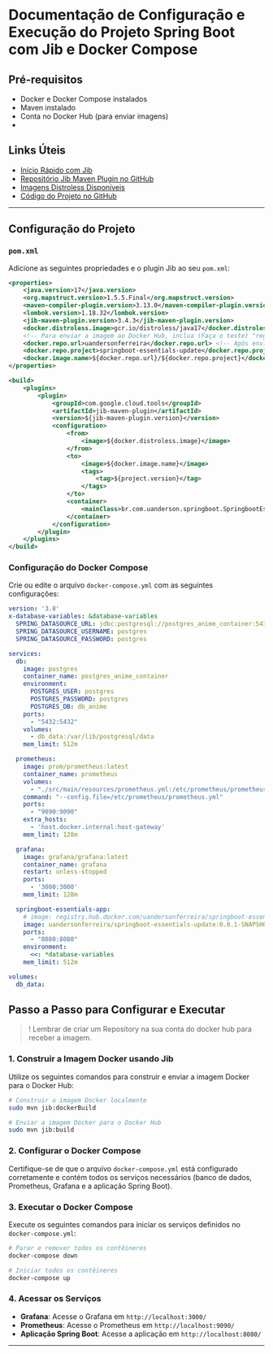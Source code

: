 # Documentação de Configuração e Execução do Projeto Spring Boot com Jib e Docker Compose

## Pré-requisitos

- Docker e Docker Compose instalados
- Maven instalado
- Conta no Docker Hub (para enviar imagens)
- 
## Links Úteis

- [Início Rápido com Jib](https://cloud.google.com/java/getting-started/jib?hl=pt-br)
- [Repositório Jib Maven Plugin no GitHub](https://github.com/GoogleContainerTools/jib/tree/master/jib-maven-plugin)
- [Imagens Distroless Disponíveis](https://console.cloud.google.com/gcr/images/distroless/GLOBAL)
- [Código do Projeto no GitHub](https://github.com/uandersonferreira/springboot-essentials-devdojo-update)

---
## Configuração do Projeto

### `pom.xml`

Adicione as seguintes propriedades e o plugin Jib ao seu `pom.xml`:

```xml
<properties>
    <java.version>17</java.version>
    <org.mapstruct.version>1.5.5.Final</org.mapstruct.version>
    <maven-compiler-plugin.version>3.13.0</maven-compiler-plugin.version>
    <lombok.version>1.18.32</lombok.version>
    <jib-maven-plugin.version>3.4.3</jib-maven-plugin.version>
    <docker.distroless.image>gcr.io/distroless/java17</docker.distroless.image>
    <!-- Para enviar a imagem ao Docker Hub, inclua (Faça o teste) "registry.hub.docker.com/uandersonferreira" -->
    <docker.repo.url>uandersonferreira</docker.repo.url> <!-- Após enviar a imagem ao Docker Hub, remova "registry.hub.docker.com" -->
    <docker.repo.project>springboot-essentials-update</docker.repo.project>
    <docker.image.name>${docker.repo.url}/${docker.repo.project}</docker.image.name>
</properties>

<build>
    <plugins>
        <plugin>
            <groupId>com.google.cloud.tools</groupId>
            <artifactId>jib-maven-plugin</artifactId>
            <version>${jib-maven-plugin.version}</version>
            <configuration>
                <from>
                    <image>${docker.distroless.image}</image>
                </from>
                <to>
                    <image>${docker.image.name}</image>
                    <tags>
                        <tag>${project.version}</tag>
                    </tags>
                </to>
                <container>
                    <mainClass>br.com.uanderson.springboot.SpringbootEssentialsApplication</mainClass>
                </container>
            </configuration>
        </plugin>
    </plugins>
</build>
```

### Configuração do Docker Compose

Crie ou edite o arquivo `docker-compose.yml` com as seguintes configurações:

```yaml
version: '3.8'
x-database-variables: &database-variables
  SPRING_DATASOURCE_URL: jdbc:postgresql://postgres_anime_container:5432/db_anime
  SPRING_DATASOURCE_USERNAME: postgres
  SPRING_DATASOURCE_PASSWORD: postgres

services:
  db:
    image: postgres
    container_name: postgres_anime_container
    environment:
      POSTGRES_USER: postgres
      POSTGRES_PASSWORD: postgres
      POSTGRES_DB: db_anime
    ports:
      - "5432:5432"
    volumes:
      - db_data:/var/lib/postgresql/data
    mem_limit: 512m

  prometheus:
    image: prom/prometheus:latest
    container_name: prometheus
    volumes:
      - "./src/main/resources/prometheus.yml:/etc/prometheus/prometheus.yml"
    command: "--config.file=/etc/prometheus/prometheus.yml"
    ports:
      - "9090:9090"
    extra_hosts:
      - 'host.docker.internal:host-gateway'
    mem_limit: 128m

  grafana:
    image: grafana/grafana:latest
    container_name: grafana
    restart: unless-stopped
    ports:
      - '3000:3000'
    mem_limit: 128m

  springboot-essentials-app:
    # image: registry.hub.docker.com/uandersonferreira/springboot-essentials-update:0.0.1-SNAPSHOT
    image: uandersonferreira/springboot-essentials-update:0.0.1-SNAPSHOT <!-- Após enviar para o Docker Hub, remova "registry.hub.docker.com" -->
    ports:
      - "8080:8080"
    environment:
      <<: *database-variables
    mem_limit: 512m

volumes:
  db_data:
```

## Passo a Passo para Configurar e Executar
> ! Lembrar de criar um Repository na sua conta do docker hub para receber a imagem.

### 1. Construir a Imagem Docker usando Jib

Utilize os seguintes comandos para construir e enviar a imagem Docker para o Docker Hub:

```sh
# Construir a imagem Docker localmente
sudo mvn jib:dockerBuild

# Enviar a imagem Docker para o Docker Hub
sudo mvn jib:build
```

### 2. Configurar o Docker Compose

Certifique-se de que o arquivo `docker-compose.yml` está configurado corretamente e contém todos os serviços necessários (banco de dados, Prometheus, Grafana e a aplicação Spring Boot).

### 3. Executar o Docker Compose

Execute os seguintes comandos para iniciar os serviços definidos no `docker-compose.yml`:

```sh
# Parar e remover todos os contêineres
docker-compose down

# Iniciar todos os contêineres
docker-compose up
```

### 4. Acessar os Serviços

- **Grafana**: Acesse o Grafana em `http://localhost:3000/`
- **Prometheus**: Acesse o Prometheus em `http://localhost:9090/`
- **Aplicação Spring Boot**: Acesse a aplicação em `http://localhost:8080/`

---

